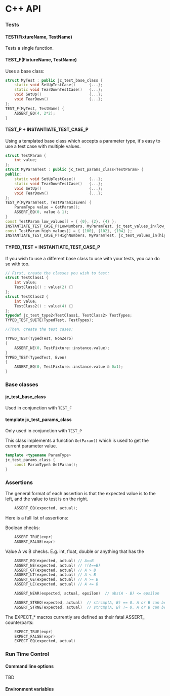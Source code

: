 # C++ API

### Tests

#### TEST(FixtureName, TestName)

Tests a single function.

#### TEST_F(FixtureName, TestName)

Uses a base class:

```C++
struct MyTest : public jc_test_base_class {
    static void SetUpTestCase()      {...};
    static void TearDownTestCase()   {...};
    void SetUp()                     {...};
    void TearDown()                  {...};
};
TEST_F(MyTest, TestName) {
    ASSERT_EQ(4, 2*2);
}
```

#### TEST_P + INSTANTIATE_TEST_CASE_P

Using a templated base class which accepts a parameter type,
it's easy to use a test case with multiple values.

```C++
struct TestParam {
    int value;
};
struct MyParamTest : public jc_test_params_class<TestParam> {
public:
    static void SetUpTestCase()      {...};
    static void TearDownTestCase()   {...};
    void SetUp()                     {...};
    void TearDown()                  {...};
};
TEST_P(MyParamTest, TestParamIsEven) {
    ParamType value = GetParam();
    ASSERT_EQ(0, value & 1);
}
const TestParam low_values[] = { {0}, {2}, {4} };
INSTANTIATE_TEST_CASE_P(LowNumbers, MyParamTest, jc_test_values_in(low_values));
const TestParam high_values[] = { {100}, {102}, {104} };
INSTANTIATE_TEST_CASE_P(HighNumbers, MyParamTest, jc_test_values_in(high_values));
```

#### TYPED_TEST + INSTANTIATE_TEST_CASE_P

If you wish to use a different base class to use with your tests, you can do so with too.


```C++
// First, create the classes you wish to test:
struct TestClass1 {
    int value;
    TestClass1() : value(2) {}
};
struct TestClass2 {
    int value;
    TestClass2() : value(4) {}
};
typedef jc_test_type2<TestClass1, TestClass2> TestTypes;
TYPED_TEST_SUITE(TypedTest, TestTypes);

//Then, create the test cases:

TYPED_TEST(TypedTest, NonZero)
{
    ASSERT_NE(0, TestFixture::instance.value);
}
TYPED_TEST(TypedTest, Even)
{
    ASSERT_EQ(0, TestFixture::instance.value & 0x1);
}
```

### Base classes

#### jc_test_base_class

Used in conjunction with `TEST_F`

#### template <typename ParamType> jc_test_params_class<ParamType>

Only used in conjunction with `TEST_P`

This class implements a function `GetParam()` which is used to get the current parameter value.


```C++
template <typename ParamType>
jc_test_params_class {
    const ParamType& GetParam();
}
```

### Assertions

The general format of each assertion is that the expected value is to the left,
and the value to test is on the right.

```C++
    ASSERT_EQ(expected, actual);
```

Here is a full list of assertions:

Boolean checks:

```C++
    ASSERT_TRUE(expr)
    ASSERT_FALSE(expr)
```

Value A vs B checks. E.g. int, float, double or anything that has the 

```C++
    ASSERT_EQ(expected, actual) // A==B
    ASSERT_NE(expected, actual) // !(A==B)
    ASSERT_GT(expected, actual) // A > B
    ASSERT_LT(expected, actual) // A < B
    ASSERT_GE(expected, actual) // A >= B
    ASSERT_LE(expected, actual) // A <= B

    ASSERT_NEAR(expected, actual, epsilon)  // abs(A - B) <= epsilon

    ASSERT_STREQ(expected, actual)  // strcmp(A, B) == 0. A or B can be 0.
    ASSERT_STRNE(expected, actual)  // strcmp(A, B) != 0. A or B can be 0.
```

The EXPECT_* macros currently are defined as their fatal ASSERT_ counterparts:

```C++
    EXPECT_TRUE(expr)
    EXPECT_FALSE(expr)
    EXPECT_EQ(expected, actual)
```

### Run Time Control

#### Command line options

TBD

#### Environment variables

